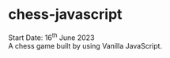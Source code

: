 # chess-javascript

Start Date: 16<sup>th</sup> June 2023 <br>
A chess game built by using Vanilla JavaScript.
